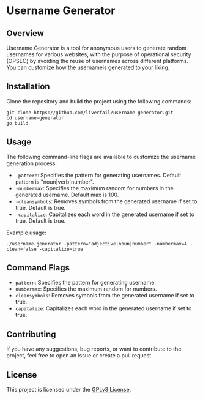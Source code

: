 
# Username Generator

## Overview
Username Generator is a tool for anonymous users to generate random usernames for various websites, with the purpose of operational security (OPSEC) by avoiding the reuse of usernames across different platforms. You can customize how the usernameis generated to your liking.

## Installation
Clone the repository and build the project using the following commands:

```
git clone https://github.com/liverfail/username-generator.git
cd username-generator
go build
```

## Usage
The following command-line flags are available to customize the username generation process:

- `-pattern`: Specifies the pattern for generating usernames. Default pattern is "noun|verb|number".
- `-numbermax`: Specifies the maximum random for numbers in the generated username. Default max is 100.
- `-cleansymbols`: Removes symbols from the generated username if set to true. Default is true.
- `-capitalize`: Capitalizes each word in the generated username if set to true. Default is true.

Example usage:
```
./username-generator -pattern="adjective|noun|number" -numbermax=4 -clean=false -capitalize=true
```

## Command Flags
- `pattern`: Specifies the pattern for generating username.
- `numbermax`: Specifies the maximum random for numbers.
- `cleansymbols`: Removes symbols from the generated username if set to true.
- `capitalize`: Capitalizes each word in the generated username if set to true.

## Contributing
If you have any suggestions, bug reports, or want to contribute to the project, feel free to open an issue or create a pull request.

## License
This project is licensed under the [GPLv3 License](LICENSE).